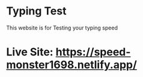 # Typing Test
This website is for Testing your typing speed

# Live Site: https://speed-monster1698.netlify.app/